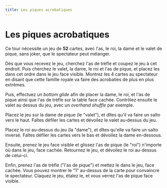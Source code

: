 ```yaml
---
title: Les piques acrobatiques
---
```


# Les piques acrobatiques

Ce tour nécessite un jeu de **52** cartes, avec l'as, le roi, la dame et le
valet de pique, sans joker, que le spectateur peut mélanger.

Dès que vous recevez le jeu, cherchez l'as de trèfle et coupez le jeu à cet
endroit. Puis cherchez le valet, la dame, le roi et l'as de pique, et placez les
dans cet ordre dans le jeu face visible. Montrez les 4 cartes au spectateur en
disant que cette famille royale va faire des acrobaties de plus en plus
extrêmes.

Puis, effectuez un _bottom glide_ afin de placer la dame, le roi, et l'as de
pique ainsi que l'as de trèfle sur la table face cachée. Contrôlez ensuite le
valet au dessus du jeu, avec un _overhand shuffle_ par exemple.

Placez le jeu sur la dame de pique (le "valet"), et dîtes qu'il va faire un
salto vers le haut. Faîtes défiler les cartes et dévoilez le valet au-dessus du
jeu.

Placez le roi au-dessus du jeu (la "dame"), et dîtes qu'elle va faire un salto
inversé. Faîtes défiler les cartes vers le bas et dévoilez la dame en-dessous.

Ensuite, prenez le jeu face visible et glissez l'as de pique (le "roi")
n'importe où dans le jeu, face cachée. Retournez le jeu, et dévoilez le roi
au-dessus de celui-ci.

Enfin, prenez l'as de trèfle ("l'as de pique") et mettez le dans le jeu, face
cachée. Vous pouvez montrer le "1" au-dessus de la carte pour convaincre le
spectateur. Claquez le jeu, étalez le, et vous verrez l'as de pique face
visible.
